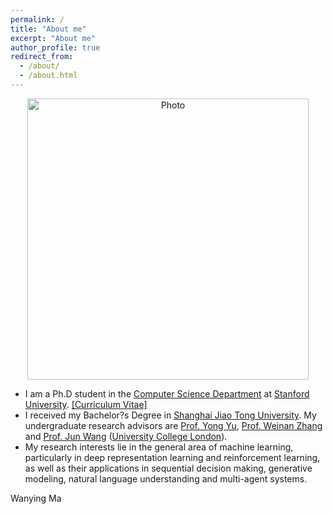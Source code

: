 ```yaml
---
permalink: /
title: "About me"
excerpt: "About me"
author_profile: true
redirect_from: 
  - /about/
  - /about.html
---
```

<!-- font: frutiger -->

<p align="center">
  <img src="https://wma9.github.io/images/me.jpg?raw=true" alt="Photo" style="width: 450px;"/> 
</p>

* I am a Ph.D student in the [Computer Science Department](https://cs.stanford.edu/) at [Stanford University](https://www.stanford.edu/). [[Curriculum Vitae]](http://lantaoyu.com/files/lantaoyu_cv.pdf)
* I received my Bachelor?s Degree in [Shanghai Jiao Tong University](http://en.sjtu.edu.cn/). My undergraduate research advisors are [Prof. Yong Yu](http://apex.sjtu.edu.cn/members/yyu), [Prof. Weinan Zhang](http://wnzhang.net/) and [Prof. Jun Wang](http://web4.cs.ucl.ac.uk/staff/jun.wang/blog/) ([University College London](https://www.ucl.ac.uk/)).
* My research interests lie in the general area of machine learning, particularly in deep representation learning and reinforcement learning, as well as their applications in sequential decision making, generative modeling, natural language understanding and multi-agent systems.


Wanying Ma